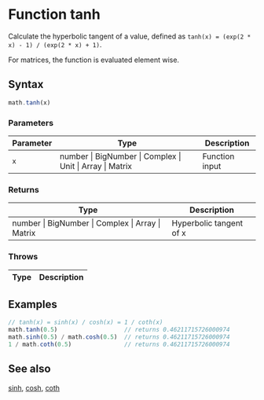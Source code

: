 <!-- Note: This file is automatically generated from source code comments. Changes made in this file will be overridden. -->

# Function tanh

Calculate the hyperbolic tangent of a value,
defined as `tanh(x) = (exp(2 * x) - 1) / (exp(2 * x) + 1)`.

For matrices, the function is evaluated element wise.


## Syntax

```js
math.tanh(x)
```

### Parameters

Parameter | Type | Description
--------- | ---- | -----------
`x` | number &#124; BigNumber &#124; Complex &#124; Unit &#124; Array &#124; Matrix | Function input

### Returns

Type | Description
---- | -----------
number &#124; BigNumber &#124; Complex &#124; Array &#124; Matrix | Hyperbolic tangent of x


### Throws

Type | Description
---- | -----------


## Examples

```js
// tanh(x) = sinh(x) / cosh(x) = 1 / coth(x)
math.tanh(0.5)                   // returns 0.46211715726000974
math.sinh(0.5) / math.cosh(0.5)  // returns 0.46211715726000974
1 / math.coth(0.5)               // returns 0.46211715726000974
```


## See also

[sinh](sinh.md),
[cosh](cosh.md),
[coth](coth.md)
